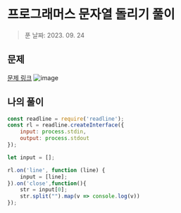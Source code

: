 # 프로그래머스 문자열 돌리기 풀이
> 푼 날짜: 2023. 09. 24
## 문제
[문제 링크](https://school.programmers.co.kr/learn/courses/30/lessons/181945)
![image](https://github.com/makepin2r/TIL/assets/39889583/71501128-5ddb-428e-9cf8-46b2a0dd5e15)

## 나의 풀이
```javascript
const readline = require('readline');
const rl = readline.createInterface({
    input: process.stdin,
    output: process.stdout
});

let input = [];

rl.on('line', function (line) {
    input = [line];
}).on('close',function(){
    str = input[0];
    str.split("").map(v => console.log(v))
});
```
